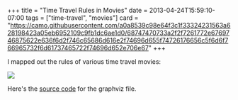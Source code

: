 +++
title = "Time Travel Rules in Movies"
date = 2013-04-24T15:59:10-07:00
tags = ["time-travel", "movies"]
card = "https://camo.githubusercontent.com/a0a8539c98e64f3c1f33324231563a628198423a05eb6952109c9fb1dc6ae1d0/68747470733a2f2f7261772e6769746875622e636f6d2f746c65686d616e2f74696d655f74726176656c5f6d6f766965732f6d61737465722f74696d652e706e67"
+++

I mapped out the rules of various time travel movies:

<a href="https://camo.githubusercontent.com/a0a8539c98e64f3c1f33324231563a628198423a05eb6952109c9fb1dc6ae1d0/68747470733a2f2f7261772e6769746875622e636f6d2f746c65686d616e2f74696d655f74726176656c5f6d6f766965732f6d61737465722f74696d652e706e67">
<img src="https://camo.githubusercontent.com/a0a8539c98e64f3c1f33324231563a628198423a05eb6952109c9fb1dc6ae1d0/68747470733a2f2f7261772e6769746875622e636f6d2f746c65686d616e2f74696d655f74726176656c5f6d6f766965732f6d61737465722f74696d652e706e67">
</a>


Here's the [source code](https://github.com/tlehman/time_travel_movies) for the graphviz file.
